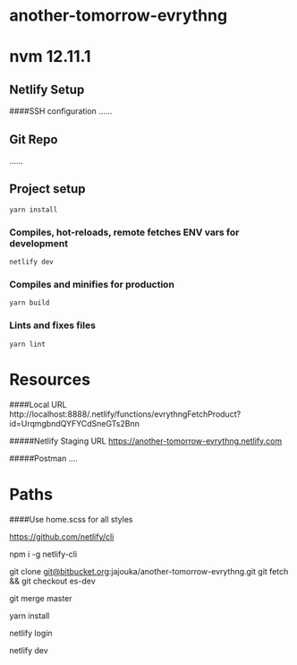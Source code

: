 # another-tomorrow-evrythng

# nvm 12.11.1

## Netlify Setup
####SSH configuration ......


## Git Repo

......


## Project setup
```
yarn install
```

### Compiles, hot-reloads, remote fetches ENV vars for development
```
netlify dev
```

### Compiles and minifies for production
```
yarn build
```

### Lints and fixes files
```
yarn lint
```

# Resources

####Local URL
http://localhost:8888/.netlify/functions/evrythngFetchProduct?id=UrqmgbndQYFYCdSneGTs2Bnn

#####Netlify Staging URL
https://another-tomorrow-evrythng.netlify.com


#####Postman ....


# Paths
####Use home.scss for all styles

https://github.com/netlify/cli

npm i -g netlify-cli

git clone git@bitbucket.org:jajouka/another-tomorrow-evrythng.git
git fetch && git checkout es-dev

git merge master

yarn install

netlify login

netlify dev

